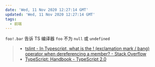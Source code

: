 ```yaml
---
date: 'Wed, 11 Nov 2020 12:27:14 GMT'
updated: 'Wed, 11 Nov 2020 12:27:14 GMT'
tags:
  - 前端
---
```


`foo!.bar` 告诉 TS 编译器 `foo` 不为 `null` 或 `undefined`

> -   [tslint - In Typescript, what is the ! (exclamation mark / bang) operator when dereferencing a member? - Stack Overflow](https://stackoverflow.com/questions/42273853/in-typescript-what-is-the-exclamation-mark-bang-operator-when-dereferenci)
> -   [TypeScript: Handbook - TypeScript 2.0](https://www.typescriptlang.org/docs/handbook/release-notes/typescript-2-0.html#non-null-assertion-operator)
